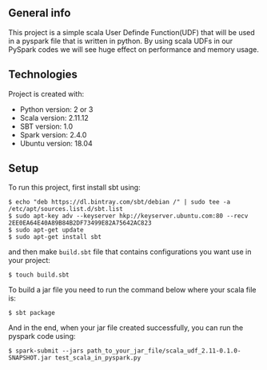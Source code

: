 ## General info
This project is a simple scala User Definde Function(UDF) that will be used in a pyspark file that is written in python.
By using scala UDFs in our PySpark codes we will see huge effect on performance and memory usage.
## Technologies
Project is created with:
* Python version: 2 or 3
* Scala version: 2.11.12
* SBT version: 1.0
* Spark version: 2.4.0
* Ubuntu version: 18.04
## Setup
To run this project, first install sbt using:
```
$ echo "deb https://dl.bintray.com/sbt/debian /" | sudo tee -a /etc/apt/sources.list.d/sbt.list
$ sudo apt-key adv --keyserver hkp://keyserver.ubuntu.com:80 --recv 2EE0EA64E40A89B84B2DF73499E82A75642AC823
$ sudo apt-get update
$ sudo apt-get install sbt
```
and then make ```build.sbt``` file that contains configurations you want use in your project:
```
$ touch build.sbt
```
To build a jar file you need to run the command below where your scala file is:
```
$ sbt package
```
And in the end, when your jar file created successfully, you can run the pyspark code using:
```
$ spark-submit --jars path_to_your_jar_file/scala_udf_2.11-0.1.0-SNAPSHOT.jar test_scala_in_pyspark.py
```
